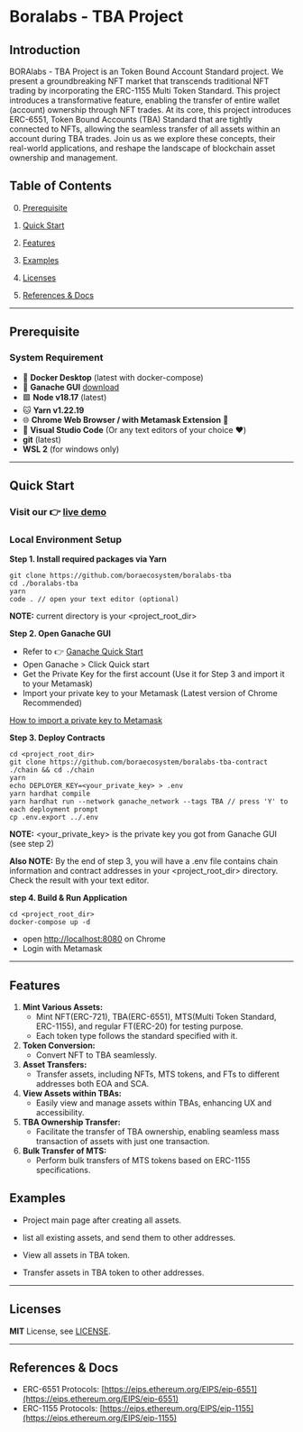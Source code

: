 # Boralabs - TBA Project

## Introduction

BORAlabs - TBA Project is an Token Bound Account Standard project. We present a groundbreaking NFT market that
transcends traditional NFT trading by incorporating the ERC-1155 Multi Token Standard. This project introduces a
transformative feature, enabling the transfer of entire wallet (account) ownership through NFT trades. At its core, this
project introduces ERC-6551, Token Bound Accounts (TBA) Standard that are tightly connected to NFTs, allowing the
seamless transfer of all assets within an account during TBA trades. Join us as we explore these concepts, their
real-world applications, and reshape the landscape of blockchain asset ownership and management.

## Table of Contents

0. [Prerequisite](#prerequisite)

1. [Quick Start](#quick-start)

2. [Features](#features)

3. [Examples](#examples)

4. [Licenses](#licenses)

5. [References & Docs](#references---docs)

---

## Prerequisite

### System Requirement

- 🐳 **Docker Desktop** (latest with docker-compose)
- 🥮 **Ganache GUI** [download](https://trufflesuite.com/ganache/)
- 🟩 **Node v18.17** (latest)
- 🐱 **Yarn v1.22.19**
- 🌐 **Chrome Web Browser / with Metamask Extension** 🦊
- 📝 **Visual Studio Code** (Or any text editors of your choice ❤️)
- **git** (latest)
- **WSL 2** (for windows only)

---

## Quick Start

### Visit our 👉 [live demo](https://tba.boralabs.net/)

### Local Environment Setup

**Step 1. Install required packages via Yarn**</br>

```shell
git clone https://github.com/boraecosystem/boralabs-tba
cd ./boralabs-tba
yarn
code . // open your text editor (optional)
```

**NOTE:** current directory is your <project_root_dir>

**Step 2. Open Ganache GUI** </br>

- Refer to 👉 [Ganache Quick Start](https://trufflesuite.com/docs/ganache/quickstart/)
- Open Ganache > Click Quick start
- Get the Private Key for the first account (Use it for Step 3 and import it to your Metamask)
- Import your private key to your Metamask (Latest version of Chrome Recommended)

[How to import a private key to
Metamask](https://support.metamask.io/hc/en-us/articles/360015489331-How-to-import-an-account)

**Step 3. Deploy Contracts** </br>

```shell
cd <project_root_dir>
git clone https://github.com/boraecosystem/boralabs-tba-contract ./chain && cd ./chain
yarn
echo DEPLOYER_KEY=<your_private_key> > .env
yarn hardhat compile
yarn hardhat run --network ganache_network --tags TBA // press 'Y' to each deployment prompt
cp .env.export ../.env
```

**NOTE:** <your_private_key> is the private key you got from Ganache GUI (see step 2)

**Also NOTE:** By the end of step 3, you will have a .env file contains chain information and contract addresses in
your <project_root_dir> directory. Check the result with your text editor.

**step 4. Build & Run Application**

```shell
cd <project_root_dir>
docker-compose up -d
```

- open [http://localhost:8080](http://localhost:8080) on Chrome
- Login with Metamask

---

## Features

1. **Mint Various Assets:**
    - Mint NFT(ERC-721), TBA(ERC-6551), MTS(Multi Token Standard, ERC-1155), and regular FT(ERC-20) for testing purpose.
    - Each token type follows the standard specified with it.
2. **Token Conversion:**
    - Convert NFT to TBA seamlessly.
3. **Asset Transfers:**
    - Transfer assets, including NFTs, MTS tokens, and FTs to different addresses both EOA and SCA.
4. **View Assets within TBAs:**
    - Easily view and manage assets within TBAs, enhancing UX and accessibility.
5. **TBA Ownership Transfer:**
    - Facilitate the transfer of TBA ownership, enabling seamless mass transaction of assets with just one transaction.
6. **Bulk Transfer of MTS:**
    - Perform bulk transfers of MTS tokens based on ERC-1155 specifications.

## Examples

- Project main page after creating all assets.

- list all existing assets, and send them to other addresses.

- View all assets in TBA token.

- Transfer assets in TBA token to other addresses.

---

## Licenses

**MIT** License, see [LICENSE](./LICENSE).

---

## References & Docs

- ERC-6551 Protocols: [https://eips.ethereum.org/EIPS/eip-6551](https://eips.ethereum.org/EIPS/eip-6551)
- ERC-1155 Protocols: [https://eips.ethereum.org/EIPS/eip-1155](https://eips.ethereum.org/EIPS/eip-1155)
